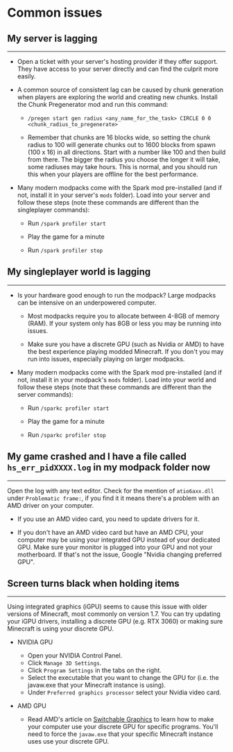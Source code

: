 # Common issues

## My server is lagging

-----

- Open a ticket with your server's hosting provider if they offer support. They have access to your server directly and can find the culprit more easily.

- A common source of consistent lag can be caused by chunk generation when players are exploring the world and creating new chunks. Install the Chunk Pregenerator mod and run this command:

    - `/pregen start gen radius <any_name_for_the_task> CIRCLE 0 0 <chunk_radius_to_pregenerate>`

    - Remember that chunks are 16 blocks wide, so setting the chunk radius to 100 will generate chunks out to 1600 blocks from spawn (100 x 16) in all directions. Start with a number like 100 and then build from there. The bigger the radius you choose the longer it will take, some radiuses may take hours. This is normal, and you should run this when your players are offline for the best performance.

- Many modern modpacks come with the Spark mod pre-installed (and if not, install it in your server's `mods` folder). Load into your server and follow these steps (note these commands are different than the singleplayer commands):

    - Run `/spark profiler start`

    - Play the game for a minute

    - Run `/spark profiler stop`

## My singleplayer world is lagging

-----

- Is your hardware good enough to run the modpack? Large modpacks can be intensive on an underpowered computer.

    - Most modpacks require you to allocate between 4-8GB of memory (RAM). If your system only has 8GB or less you may be running into issues.

    - Make sure you have a discrete GPU (such as Nvidia or AMD) to have the best experience playing modded Minecraft. If you don't you may run into issues, especially playing on larger modpacks.

- Many modern modpacks come with the Spark mod pre-installed (and if not, install it in your modpack's `mods` folder). Load into your world and follow these steps (note that these commands are different than the server commands):

    - Run `/sparkc profiler start`

    - Play the game for a minute

    - Run `/sparkc profiler stop`

## My game crashed and I have a file called `hs_err_pidXXXX.log` in my modpack folder now

-----

Open the log with any text editor. Check for the mention of `atio6axx.dll` under `Problematic frame:`, if you find it it means there's a problem with an AMD driver on your computer.

- If you use an AMD video card, you need to update drivers for it.

- If you don't have an AMD video card but have an AMD CPU, your computer may be using your integrated GPU instead of your dedicated GPU. Make sure your monitor is plugged into your GPU and not your motherboard. If that's not the issue, Google "Nvidia changing preferred GPU".

## Screen turns black when holding items

-----

Using integrated graphics (iGPU) seems to cause this issue with older versions of Minecraft, most commonly on version 1.7. You can try updating your iGPU drivers, installing a discrete GPU (e.g. RTX 3060) or making sure Minecraft is using your discrete GPU.

- NVIDIA GPU
    - Open your NVIDIA Control Panel.
    - Click `Manage 3D Settings`.
    - Click `Program Settings` in the tabs on the right.
    - Select the executable that you want to change the GPU for (i.e. the javaw.exe that your Minecraft instance is using).
    - Under `Preferred graphics processor` select your Nvidia video card.

- AMD GPU
    - Read AMD's article on [Switchable Graphics](https://www.amd.com/en/support/kb/faq/dh-017) to learn how to make your computer use your discrete GPU for specific programs. You'll need to force the `javaw.exe` that your specific Minecraft instance uses use your discrete GPU.
